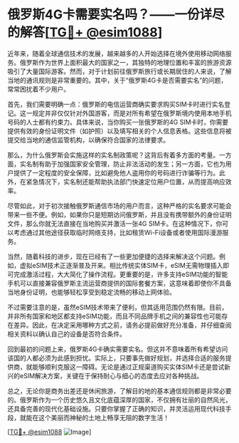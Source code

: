 # 俄罗斯4G卡需要实名吗？——一份详尽的解答[[TG💪+ @esim1088](https://t.me/s/esim1088)]

近年来，随着全球通信技术的发展，越来越多的人开始选择在境外使用移动网络服务。俄罗斯作为世界上面积最大的国家之一，其独特的地理位置和丰富的旅游资源吸引了大量国际游客。然而，对于计划前往俄罗斯旅行或长期居住的人来说，了解当地的通讯规则是非常重要的。其中，关于“俄罗斯4G卡是否需要实名”的问题，常常困扰着不少用户。

首先，我们需要明确一点：俄罗斯的电信运营商确实要求购买SIM卡时进行实名登记。这一规定并非仅仅针对外国游客，而是对所有希望在俄罗斯境内使用本地手机号码的人士都有约束力。具体来说，当你购买一张俄罗斯的4G SIM卡时，你需要提供有效的身份证明文件（如护照）以及填写相关的个人信息表格。这些信息将被提交给当地的通信监管机构，以确保符合国家的法律要求。

那么，为什么俄罗斯会实施这样的实名制政策呢？这背后有着多方面的考量。一方面，实名制有助于加强国家安全管理，防止非法活动的发生；另一方面，它也为用户提供了一定程度的安全保障，比如避免他人盗用你的号码进行诈骗等行为。此外，在紧急情况下，实名制还能帮助执法部门快速定位用户位置，从而提高响应效率。

尽管如此，对于初次接触俄罗斯通信市场的用户而言，这种严格的实名要求可能会带来一些不便。例如，如果你只是短期访问俄罗斯，并且没有携带额外的身份证明文件，那么你就无法直接在当地购买并激活一张4G SIM卡。在这种情况下，你可以考虑通过其他途径获取临时网络支持，比如租赁Wi-Fi设备或者使用国际漫游服务。

当然，随着科技的进步，现在已经有了一些更加便捷的选择来解决这个问题。例如，虚拟eSIM技术正逐渐普及开来。相比传统实体SIM卡，eSIM无需物理插入即可完成激活过程，大大简化了操作流程。更重要的是，许多支持eSIM功能的智能手机可以直接兼容俄罗斯主流运营商提供的国际套餐方案，这意味着即使你不具备当地身份证明，也能够轻松享受到稳定流畅的移动上网体验。

不过需要注意的是，虽然eSIM技术带来了便利，但其适用范围仍然有限。目前，并非所有国家和地区都支持eSIM功能，而且不同品牌手机之间的兼容性也可能存在差异。因此，在决定采用哪种方式之前，请务必提前做好充分准备，并仔细查阅相关资料以确认自己的设备是否符合条件。

回到最初的问题上来，俄罗斯4G卡确实需要实名。但这并不意味着所有希望访问该国的人都必须为此感到担忧。实际上，只要事先做好规划，并选择合适的服务提供商，就能够顺利克服这一障碍。无论是通过正规渠道购买实体SIM卡还是尝试新兴的eSIM解决方案，关键在于保持耐心与细心的态度去应对各种挑战。

总之，无论你是商务出差还是休闲旅游，了解目的地的基本通信规则都是非常必要的。俄罗斯作为一个历史悠久且文化底蕴深厚的国家，不仅拥有壮丽的自然风光，还具备完善的现代化基础设施。只要你掌握了正确的知识，并灵活运用现代科技手段，就能在这个美丽而神秘的土地上畅享无阻的数字生活！

[[TG💪+ @esim1088](https://t.me/s/esim1088) ![Image](https://i.postimg.cc/4NQfJmqS/Snipaste-2025-05-13-00-14-12.png)]